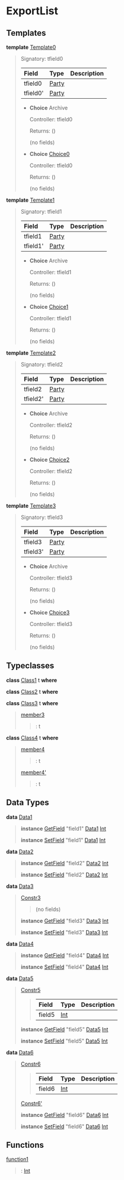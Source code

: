 # <a name="module-exportlist-67331"></a>ExportList

## Templates

<a name="type-exportlist-template0-67442"></a>**template** [Template0](#type-exportlist-template0-67442)

> Signatory: tfield0
>
> | Field                                                                                                               | Type                                                                                                                | Description |
> | :------------------------------------------------------------------------------------------------------------------ | :------------------------------------------------------------------------------------------------------------------ | :---------- |
> | tfield0                                                                                                             | [Party](https://docs.digitalasset.com/build/3.3/reference/daml/stdlib/Prelude.html#type-da-internal-lf-party-57932) |  |
> | tfield0'                                                                                                            | [Party](https://docs.digitalasset.com/build/3.3/reference/daml/stdlib/Prelude.html#type-da-internal-lf-party-57932) |  |
>
> * **Choice** Archive
>
>   Controller: tfield0
>
>   Returns: ()
>
>   (no fields)
>
> * <a name="type-exportlist-choice0-67361"></a>**Choice** [Choice0](#type-exportlist-choice0-67361)
>
>   Controller: tfield0
>
>   Returns: ()
>
>   (no fields)

<a name="type-exportlist-template1-69519"></a>**template** [Template1](#type-exportlist-template1-69519)

> Signatory: tfield1
>
> | Field                                                                                                               | Type                                                                                                                | Description |
> | :------------------------------------------------------------------------------------------------------------------ | :------------------------------------------------------------------------------------------------------------------ | :---------- |
> | tfield1                                                                                                             | [Party](https://docs.digitalasset.com/build/3.3/reference/daml/stdlib/Prelude.html#type-da-internal-lf-party-57932) |  |
> | tfield1'                                                                                                            | [Party](https://docs.digitalasset.com/build/3.3/reference/daml/stdlib/Prelude.html#type-da-internal-lf-party-57932) |  |
>
> * **Choice** Archive
>
>   Controller: tfield1
>
>   Returns: ()
>
>   (no fields)
>
> * <a name="type-exportlist-choice1-52440"></a>**Choice** [Choice1](#type-exportlist-choice1-52440)
>
>   Controller: tfield1
>
>   Returns: ()
>
>   (no fields)

<a name="type-exportlist-template2-27508"></a>**template** [Template2](#type-exportlist-template2-27508)

> Signatory: tfield2
>
> | Field                                                                                                               | Type                                                                                                                | Description |
> | :------------------------------------------------------------------------------------------------------------------ | :------------------------------------------------------------------------------------------------------------------ | :---------- |
> | tfield2                                                                                                             | [Party](https://docs.digitalasset.com/build/3.3/reference/daml/stdlib/Prelude.html#type-da-internal-lf-party-57932) |  |
> | tfield2'                                                                                                            | [Party](https://docs.digitalasset.com/build/3.3/reference/daml/stdlib/Prelude.html#type-da-internal-lf-party-57932) |  |
>
> * **Choice** Archive
>
>   Controller: tfield2
>
>   Returns: ()
>
>   (no fields)
>
> * <a name="type-exportlist-choice2-88895"></a>**Choice** [Choice2](#type-exportlist-choice2-88895)
>
>   Controller: tfield2
>
>   Returns: ()
>
>   (no fields)

<a name="type-exportlist-template3-29585"></a>**template** [Template3](#type-exportlist-template3-29585)

> Signatory: tfield3
>
> | Field                                                                                                               | Type                                                                                                                | Description |
> | :------------------------------------------------------------------------------------------------------------------ | :------------------------------------------------------------------------------------------------------------------ | :---------- |
> | tfield3                                                                                                             | [Party](https://docs.digitalasset.com/build/3.3/reference/daml/stdlib/Prelude.html#type-da-internal-lf-party-57932) |  |
> | tfield3'                                                                                                            | [Party](https://docs.digitalasset.com/build/3.3/reference/daml/stdlib/Prelude.html#type-da-internal-lf-party-57932) |  |
>
> * **Choice** Archive
>
>   Controller: tfield3
>
>   Returns: ()
>
>   (no fields)
>
> * <a name="type-exportlist-choice3-73974"></a>**Choice** [Choice3](#type-exportlist-choice3-73974)
>
>   Controller: tfield3
>
>   Returns: ()
>
>   (no fields)

## Typeclasses

<a name="class-exportlist-class1-47331"></a>**class** [Class1](#class-exportlist-class1-47331) t **where**


<a name="class-exportlist-class2-27364"></a>**class** [Class2](#class-exportlist-class2-27364) t **where**


<a name="class-exportlist-class3-68865"></a>**class** [Class3](#class-exportlist-class3-68865) t **where**

> <a name="function-exportlist-member3-18707"></a>[member3](#function-exportlist-member3-18707)
>
> > : t

<a name="class-exportlist-class4-14138"></a>**class** [Class4](#class-exportlist-class4-14138) t **where**

> <a name="function-exportlist-member4-25320"></a>[member4](#function-exportlist-member4-25320)
>
> > : t
>
> <a name="function-exportlist-member4tick-39232"></a>[member4'](#function-exportlist-member4tick-39232)
>
> > : t

## Data Types

<a name="type-exportlist-data1-71597"></a>**data** [Data1](#type-exportlist-data1-71597)

> **instance** [GetField](https://docs.digitalasset.com/build/3.3/reference/daml/stdlib/DA-Record.html#class-da-internal-record-getfield-53979) "field1" [Data1](#type-exportlist-data1-71597) [Int](https://docs.digitalasset.com/build/3.3/reference/daml/stdlib/Prelude.html#type-ghc-types-int-37261)
>
> **instance** [SetField](https://docs.digitalasset.com/build/3.3/reference/daml/stdlib/DA-Record.html#class-da-internal-record-setfield-4311) "field1" [Data1](#type-exportlist-data1-71597) [Int](https://docs.digitalasset.com/build/3.3/reference/daml/stdlib/Prelude.html#type-ghc-types-int-37261)

<a name="type-exportlist-data2-35142"></a>**data** [Data2](#type-exportlist-data2-35142)

> **instance** [GetField](https://docs.digitalasset.com/build/3.3/reference/daml/stdlib/DA-Record.html#class-da-internal-record-getfield-53979) "field2" [Data2](#type-exportlist-data2-35142) [Int](https://docs.digitalasset.com/build/3.3/reference/daml/stdlib/Prelude.html#type-ghc-types-int-37261)
>
> **instance** [SetField](https://docs.digitalasset.com/build/3.3/reference/daml/stdlib/DA-Record.html#class-da-internal-record-setfield-4311) "field2" [Data2](#type-exportlist-data2-35142) [Int](https://docs.digitalasset.com/build/3.3/reference/daml/stdlib/Prelude.html#type-ghc-types-int-37261)

<a name="type-exportlist-data3-37219"></a>**data** [Data3](#type-exportlist-data3-37219)

> <a name="constr-exportlist-constr3-11999"></a>[Constr3](#constr-exportlist-constr3-11999)
>
> > (no fields)
>
> **instance** [GetField](https://docs.digitalasset.com/build/3.3/reference/daml/stdlib/DA-Record.html#class-da-internal-record-getfield-53979) "field3" [Data3](#type-exportlist-data3-37219) [Int](https://docs.digitalasset.com/build/3.3/reference/daml/stdlib/Prelude.html#type-ghc-types-int-37261)
>
> **instance** [SetField](https://docs.digitalasset.com/build/3.3/reference/daml/stdlib/DA-Record.html#class-da-internal-record-setfield-4311) "field3" [Data3](#type-exportlist-data3-37219) [Int](https://docs.digitalasset.com/build/3.3/reference/daml/stdlib/Prelude.html#type-ghc-types-int-37261)

<a name="type-exportlist-data4-52140"></a>**data** [Data4](#type-exportlist-data4-52140)

> **instance** [GetField](https://docs.digitalasset.com/build/3.3/reference/daml/stdlib/DA-Record.html#class-da-internal-record-getfield-53979) "field4" [Data4](#type-exportlist-data4-52140) [Int](https://docs.digitalasset.com/build/3.3/reference/daml/stdlib/Prelude.html#type-ghc-types-int-37261)
>
> **instance** [SetField](https://docs.digitalasset.com/build/3.3/reference/daml/stdlib/DA-Record.html#class-da-internal-record-setfield-4311) "field4" [Data4](#type-exportlist-data4-52140) [Int](https://docs.digitalasset.com/build/3.3/reference/daml/stdlib/Prelude.html#type-ghc-types-int-37261)

<a name="type-exportlist-data5-28529"></a>**data** [Data5](#type-exportlist-data5-28529)

> <a name="constr-exportlist-constr5-98773"></a>[Constr5](#constr-exportlist-constr5-98773)
>
> > | Field                                                                                                      | Type                                                                                                       | Description |
> > | :--------------------------------------------------------------------------------------------------------- | :--------------------------------------------------------------------------------------------------------- | :---------- |
> > | field5                                                                                                     | [Int](https://docs.digitalasset.com/build/3.3/reference/daml/stdlib/Prelude.html#type-ghc-types-int-37261) |  |
>
> **instance** [GetField](https://docs.digitalasset.com/build/3.3/reference/daml/stdlib/DA-Record.html#class-da-internal-record-getfield-53979) "field5" [Data5](#type-exportlist-data5-28529) [Int](https://docs.digitalasset.com/build/3.3/reference/daml/stdlib/Prelude.html#type-ghc-types-int-37261)
>
> **instance** [SetField](https://docs.digitalasset.com/build/3.3/reference/daml/stdlib/DA-Record.html#class-da-internal-record-setfield-4311) "field5" [Data5](#type-exportlist-data5-28529) [Int](https://docs.digitalasset.com/build/3.3/reference/daml/stdlib/Prelude.html#type-ghc-types-int-37261)

<a name="type-exportlist-data6-43450"></a>**data** [Data6](#type-exportlist-data6-43450)

> <a name="constr-exportlist-constr6-5386"></a>[Constr6](#constr-exportlist-constr6-5386)
>
> > | Field                                                                                                      | Type                                                                                                       | Description |
> > | :--------------------------------------------------------------------------------------------------------- | :--------------------------------------------------------------------------------------------------------- | :---------- |
> > | field6                                                                                                     | [Int](https://docs.digitalasset.com/build/3.3/reference/daml/stdlib/Prelude.html#type-ghc-types-int-37261) |  |
>
> <a name="constr-exportlist-constr6tick-99942"></a>[Constr6'](#constr-exportlist-constr6tick-99942)
>
>
> **instance** [GetField](https://docs.digitalasset.com/build/3.3/reference/daml/stdlib/DA-Record.html#class-da-internal-record-getfield-53979) "field6" [Data6](#type-exportlist-data6-43450) [Int](https://docs.digitalasset.com/build/3.3/reference/daml/stdlib/Prelude.html#type-ghc-types-int-37261)
>
> **instance** [SetField](https://docs.digitalasset.com/build/3.3/reference/daml/stdlib/DA-Record.html#class-da-internal-record-setfield-4311) "field6" [Data6](#type-exportlist-data6-43450) [Int](https://docs.digitalasset.com/build/3.3/reference/daml/stdlib/Prelude.html#type-ghc-types-int-37261)

## Functions

<a name="function-exportlist-function1-57949"></a>[function1](#function-exportlist-function1-57949)

> : [Int](https://docs.digitalasset.com/build/3.3/reference/daml/stdlib/Prelude.html#type-ghc-types-int-37261)
